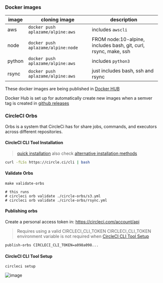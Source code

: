

### Docker images

| image | cloning image | description |
|---|---|---|
| aws | `docker push aplazame/alpine:aws` | includes `awscli` |
| node | `docker push aplazame/alpine:node` | FROM node:10-alpine, includes bash, git, curl, rsync, make, ssh |
| python | `docker push aplazame/alpine:aws` | includes `python3` |
| rsync | `docker push aplazame/alpine:aws` | just includes bash, ssh and rsync |

These docker images are being published in [Docker HUB](https://hub.docker.com/r/aplazame/alpine)

Docker Hub is set up for automatically create new images when a semver tag is created in [github releases](./releases)


### CircleCI Orbs

Orbs is a system that CircleCi has for share jobs, commands, and executors across different repositories.

#### CircleCI CLI Tool Installation

> [quick installation](https://circleci.com/docs/2.0/local-cli/#quick-installation)
> also check [alternative installation methods](https://circleci.com/docs/2.0/local-cli/#alternative-installation-methods)

``` sh
curl -fLSs https://circle.ci/cli | bash
```

#### Validate Orbs

```
make validate-orbs

# this runs
# circleci orb validate ./circle-orbs/s3.yml
# circleci orb validate ./circle-orbs/rsync.yml
```

#### Publishing orbs

Create a personal access token in: https://circleci.com/account/api

> Requires using a valid CIRCLECI_CLI_TOKEN
> CIRCLECI_CLI_TOKEN environment variable is not required when [CircleCI CLI Tool Setup](#circleci-cli-tool-setup)

``` sh
publish-orbs CIRCLECI_CLI_TOKEN=a098a098...
```


#### CircleCI CLI Tool Setup

```
circleci setup
```

![image](https://user-images.githubusercontent.com/2305833/74728531-3a24d400-5243-11ea-8c39-2cef53f2d9fc.png)


